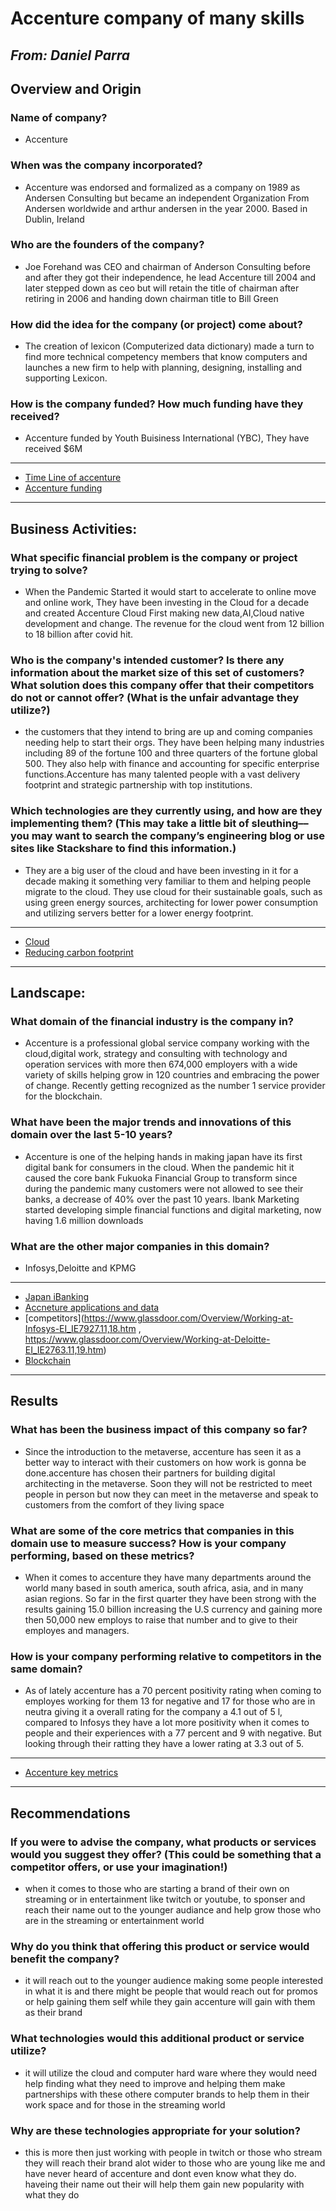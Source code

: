# Accenture company of many skills 
## _From: Daniel Parra_
## Overview and Origin

### Name of company?

* Accenture

### When was the company incorporated?

* Accenture was endorsed and formalized as a company on 1989 as Andersen Consulting but became an independent Organization From Andersen worldwide and arthur andersen in the year 2000. Based in Dublin, Ireland 

### Who are the founders of the company?

* Joe Forehand was CEO and chairman of Anderson Consulting before and after they got their independence,  he lead Accenture till 2004 and later stepped down as ceo but will retain the title of chairman after retiring in 2006 and handing down chairman title to Bill Green

### How did the idea for the company (or project) come about?

* The creation of lexicon (Computerized data dictionary) made a turn to find more technical competency members that know computers and launches a new firm to help with planning, designing, installing and supporting Lexicon. 

### How is the company funded? How much funding have they received?

* Accenture funded by Youth Buisiness International (YBC), They have received $6M
---
* [Time Line of accenture](https://www.accenture.com/us-en/accenture-timeline)
* [Accenture funding](https://www.crunchbase.com/organization/accenture/company_financials)

---

## Business Activities:

### What specific financial problem is the company or project trying to solve?

* When the Pandemic Started it would start to accelerate to online move and online work, They have been investing in the Cloud for a decade and created Accenture Cloud First making new data,AI,Cloud native development and change. The revenue for the cloud went from 12 billion to 18 billion after covid hit.

### Who is the company's intended customer?  Is there any information about the market size of this set of customers? What solution does this company offer that their competitors do not or cannot offer? (What is the unfair advantage they utilize?)

* the customers that they intend to bring are up and coming companies needing help to start their orgs. They have been helping many industries including 89 of the fortune 100 and three quarters of the fortune global 500.  They also help with finance and accounting for specific enterprise functions.Accenture has many talented people with a vast delivery footprint and strategic partnership with top institutions.

### Which technologies are they currently using, and how are they implementing them? (This may take a little bit of sleuthing–– you may want to search the company’s engineering blog or use sites like Stackshare to find this information.)

* They are a big user of the cloud and have been investing in it for a decade making it something very familiar to them and helping people migrate to the cloud. They use cloud for their sustainable goals, such as using green energy sources, architecting for lower power consumption and utilizing servers better for a lower energy footprint.
---
* [Cloud](https://www.accenture.com/us-en/cloud/services-index)
* [Reducing carbon footprint](https://www.accenture.com/us-en/about/corporate-citizenship/environment-charts)

---

## Landscape:

### What domain of the financial industry is the company in?

* Accenture is a professional global service company working with the cloud,digital work, strategy and consulting with technology and operation services with more then 674,000 employers with a wide variety of skills helping grow in 120 countries and embracing the power of change. Recently getting recognized as the number 1 service provider for the blockchain.

### What have been the major trends and innovations of this domain over the last 5-10 years?

* Accenture is one of the helping hands in making japan have its first digital bank for consumers in the cloud. When the pandemic hit it caused the core bank Fukuoka Financial Group to transform since during the pandemic many customers were not allowed to see their banks, a decrease of 40% over the past 10 years. Ibank Marketing started developing simple financial functions and digital marketing, now having 1.6 million downloads

### What are the other major companies in this domain?

* Infosys,Deloitte and KPMG
---
* [Japan iBanking](https://www.accenture.com/us-en/success-ffg-ibank)
* [Accneture applications and data](https://stackshare.io/accenture/accenture)
* [competitors](https://www.glassdoor.com/Overview/Working-at-Infosys-EI_IE7927.11,18.htm , https://www.glassdoor.com/Overview/Working-at-Deloitte-EI_IE2763.11,19.htm)
* [Blockchain](https://newsroom.accenture.com/news/accenture-ranks-no-1-in-enterprise-blockchain-services-by-hfs-research.htm)

---

## Results

### What has been the business impact of this company so far?

* Since the introduction to the metaverse, accenture has seen it as a better way to interact with their customers on how work is gonna be done.accenture has chosen their partners for building digital architecting in the metaverse. Soon they will not be restricted to meet people in person but now they can meet in the metaverse and speak to customers from the comfort of they living space 

### What are some of the core metrics that companies in this domain use to measure success? How is your company performing, based on these metrics?

* When it comes to accenture they have many departments around the world many based in south america, south africa, asia, and in many asian regions. So far in the first quarter they have been strong with the results gaining 15.0 billion increasing the U.S currency and gaining more then 50,000 new employs to raise that number and to give to their employes and managers.

### How is your company performing relative to competitors in the same domain?

* As of lately accenture has a 70 percent positivity rating when coming to employes working for them 13 for negative and 17 for those who are in neutra giving it a overall rating for the company a 4.1 out of 5 l, compared to Infosys they have a lot more positivity when it comes to people and their experiences with a 77 percent and 9 with negative. But looking through their ratting they have a lower rating at 3.3 out of 5.
---
* [Accenture key metrics](file:///D:/Accenture%20Reports%20Very%20Strong%20First-Quarter%20Results%20and%20Raises%20Business%20Outlook%20for%20Fiscal%202022.pdf)

---

## Recommendations


### If you were to advise the company, what products or services would you suggest they offer? (This could be something that a competitor offers, or use your imagination!)

* when it comes to those who are starting a brand of their own on streaming or in entertainment like twitch or youtube, to sponser and reach their name out to the younger audiance and help grow those who are in the streaming or entertainment world 

### Why do you think that offering this product or service would benefit the company?

* it will reach out to the younger audience making some people interested in what it is and there might be people that would reach out for promos or help gaining them self while they gain accenture will gain with them as their brand


### What technologies would this additional product or service utilize?

* it will utilize the cloud and computer hard ware where they would need help finding what they need to improve and helping them make partnerships with these othere computer brands to help them in their work space and for those in the streaming world 

### Why are these technologies appropriate for your solution?

* this is more then just working with people in twitch or those who stream they will reach their brand alot wider to those who are young like me and have never heard of accenture and dont even know what they do. haveing their name out their will help them gain new popularity with what they do
